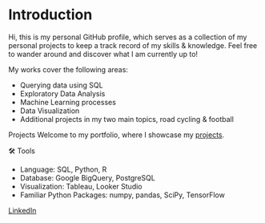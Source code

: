 # Introduction
Hi, this is my personal GitHub profile, which serves as a collection of my personal projects to keep a track record of my skills & knowledge. Feel free to wander around and discover what I am currently up to!

My works cover the following areas:
- Querying data using SQL
- Exploratory Data Analysis
- Machine Learning processes
- Data Visualization
- Additional projects in my two main topics, road cycling & football

 Projects
Welcome to my portfolio, where I showcase my [projects](https://github.com/gbrsoos/Portfolio/blob/main/README.md).

🛠️ Tools
- Language: SQL, Python, R
- Database: Google BigQuery, PostgreSQL
- Visualization: Tableau, Looker Studio
- Familiar Python Packages: numpy, pandas, SciPy, TensorFlow

[LinkedIn](https://linkedin.com/in/soosgabor12)

